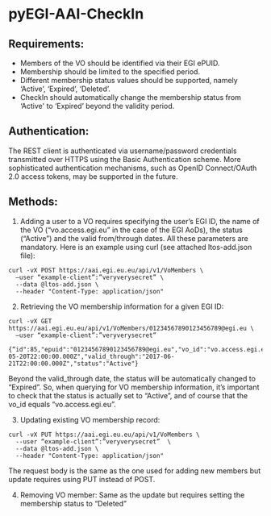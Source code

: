 # pyEGI-AAI-CheckIn

## Requirements:
* Members of the VO should be identified via their EGI ePUID.
* Membership should be limited to the specified period.
* Different membership status values should be supported, namely ‘Active’, ‘Expired’, ‘Deleted’.
* CheckIn should automatically change the membership status from ‘Active' to ‘Expired’ beyond the validity period.

## Authentication:
The REST client is authenticated via username/password credentials transmitted over HTTPS using the Basic Authentication scheme. More sophisticated authentication mechanisms, such as OpenID Connect/OAuth 2.0 access tokens, may be supported in the future.

## Methods:
1. Adding a user to a VO requires specifying the user’s EGI ID, the name of the VO (“vo.access.egi.eu” in the case of the EGI AoDs), the status (“Active”) and the valid from/through dates. All these parameters are mandatory. Here is an example using curl (see attached ltos-add.json file):

```
curl -vX POST https://aai.egi.eu.eu/api/v1/VoMembers \
  —user “example-client”:”veryverysecret” \
  --data @ltos-add.json \
  --header "Content-Type: application/json"
```

2. Retrieving the VO membership information for a given EGI ID:

```
curl -vX GET https://aai.egi.eu.eu/api/v1/VoMembers/01234567890123456789@egi.eu \
  —user “example-client”:”veryverysecret”

{“id":85,"epuid":"01234567890123456789@egi.eu","vo_id":"vo.access.egi.eu","valid_from":"2017-05-20T22:00:00.000Z","valid_through":"2017-06-21T22:00:00.000Z","status":"Active"}
```
Beyond the valid_through date, the status will be automatically changed to “Expired”. So, when querying for VO membership information, it’s important to check that the status is actually set to “Active”, and of course that the vo_id equals “vo.access.egi.eu”.

3. Updating existing VO membership record:

```
curl -vX PUT https://aai.egi.eu.eu/api/v1/VoMembers \
  --user “example-client”:”veryverysecret”  \
  --data @ltos-add.json \
  --header "Content-Type: application/json"
```

The request body is the same as the one used for adding new members but update requires using PUT instead of POST.

4. Removing VO member:
Same as the update but requires setting the membership status to “Deleted”
